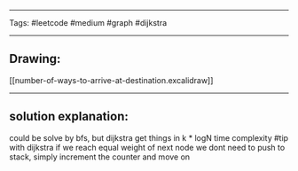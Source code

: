 

----

Tags: #leetcode #medium #graph #dijkstra

----

## Drawing:
[[number-of-ways-to-arrive-at-destination.excalidraw]]

----


## solution explanation:
could be solve by bfs, but dijkstra get things in k * logN time complexity
#tip with dijkstra if we reach equal weight of next node we dont need to push to stack, simply increment the counter and move on
